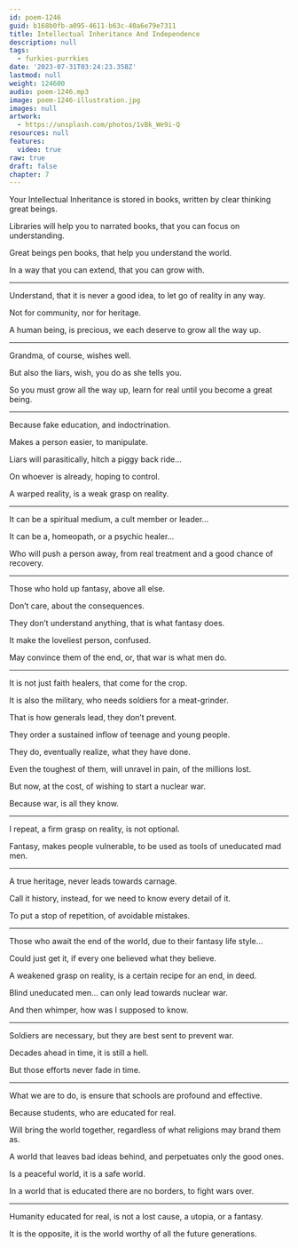 ```yaml
---
id: poem-1246
guid: b168b0fb-a095-4611-b63c-40a6e79e7311
title: Intellectual Inheritance And Independence
description: null
tags:
  - furkies-purrkies
date: '2023-07-31T03:24:23.358Z'
lastmod: null
weight: 124600
audio: poem-1246.mp3
image: poem-1246-illustration.jpg
images: null
artwork:
  - https://unsplash.com/photos/1vBk_We9i-Q
resources: null
features:
  video: true
raw: true
draft: false
chapter: 7
---
```


Your Intellectual Inheritance is stored in books,
written by clear thinking great beings.

Libraries will help you to narrated books,
that you can focus on understanding.

Great beings pen books,
that help you understand the world.

In a way that you can extend,
that you can grow with.

---

Understand, that it is never a good idea,
to let go of reality in any way.

Not for community,
nor for heritage.

A human being, is precious,
we each deserve to grow all the way up.

---

Grandma, of course,
wishes well.

But also the liars,
wish, you do as she tells you.

So you must grow all the way up,
learn for real until you become a great being.

---

Because fake education,
and indoctrination.

Makes a person easier,
to manipulate.

Liars will parasitically,
hitch a piggy back ride…

On whoever is already,
hoping to control.

A warped reality,
is a weak grasp on reality.

---

It can be a spiritual medium,
a cult member or leader…

It can be a, homeopath,
or a psychic healer…

Who will push a person away,
from real treatment and a good chance of recovery.

---

Those who hold up fantasy,
above all else.

Don’t care,
about the consequences.

They don’t understand anything,
that is what fantasy does.

It make the loveliest person,
confused.

May convince them of the end,
or, that war is what men do.

---

It is not just faith healers,
that come for the crop.

It is also the military,
who needs soldiers for a meat-grinder.

That is how generals lead,
they don’t prevent.

They order a sustained inflow
of teenage and young people.

They do, eventually realize,
what they have done.

Even the toughest of them,
will unravel in pain, of the millions lost.

But now, at the cost,
of wishing to start a nuclear war.

Because war,
is all they know.

---

I repeat, a firm grasp on reality,
is not optional.

Fantasy, makes people vulnerable,
to be used as tools of uneducated mad men.

---

A true heritage,
never leads towards carnage.

Call it history, instead,
for we need to know every detail of it.

To put a stop of repetition,
of avoidable mistakes.

---

Those who await the end of the world,
due to their fantasy life style…

Could just get it,
if every one believed what they believe.

A weakened grasp on reality,
is a certain recipe for an end, in deed.

Blind uneducated men...
can only lead towards nuclear war.

And then whimper,
how was I supposed to know.

---

Soldiers are necessary,
but they are best sent to prevent war.

Decades ahead in time,
it is still a hell.

But those efforts
never fade in time.

---

What we are to do,
is ensure that schools are profound and effective.

Because students,
who are educated for real.

Will bring the world together,
regardless of what religions may brand them as.

A world that leaves bad ideas behind,
and perpetuates only the good ones.

Is a peaceful world,
it is a safe world.

In a world that is educated there are no borders,
to fight wars over.

---

Humanity educated for real,
is not a lost cause, a utopia, or a fantasy.

It is the opposite,
it is the world worthy of all the future generations.
